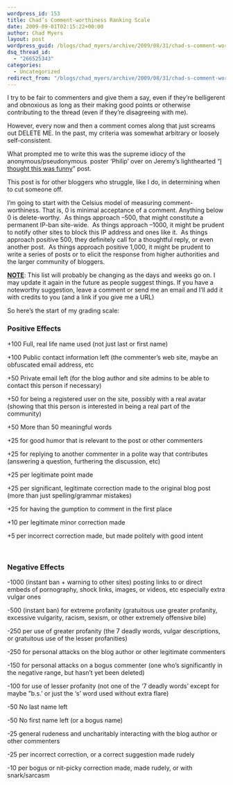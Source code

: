 ```yaml
---
wordpress_id: 153
title: Chad’s Comment-worthiness Ranking Scale
date: 2009-09-01T02:15:22+00:00
author: Chad Myers
layout: post
wordpress_guid: /blogs/chad_myers/archive/2009/08/31/chad-s-comment-worthiness-ranking-scale.aspx
dsq_thread_id:
  - "266525343"
categories:
  - Uncategorized
redirect_from: "/blogs/chad_myers/archive/2009/08/31/chad-s-comment-worthiness-ranking-scale.aspx/"
---
```

I try to be fair to commenters and give them a say, even if they’re belligerent and obnoxious as long as their making good points or otherwise contributing to the thread (even if they’re disagreeing with me).

However, every now and then a comment comes along that just screams out DELETE ME. In the past, my criteria was somewhat arbitrary or loosely self-consistent.&#160; 

What prompted me to write this was the supreme idiocy of the anonymous/pseudonymous&#160; poster ‘Philip’ over on Jeremy’s lighthearted “[I thought this was funny](http://codebetter.com/blogs/jeremy.miller/archive/2009/08/31/i-thought-this-was-funny.aspx)” post.

This post is for other bloggers who struggle, like I do, in determining when to cut someone off.

I’m going to start with the Celsius model of measuring comment-worthiness. That is, 0 is minimal acceptance of a comment. Anything below 0 is delete-worthy.&#160; As things approach –500, that might constitute a permanent IP-ban site-wide.&#160; As things approach –1000, it might be prudent to notify other sites to block this IP address and ones like it.&#160; As things approach positive 500, they definitely call for a thoughtful reply, or even another post.&#160; As things approach positive 1,000, it might be prudent to write a series of posts or to elicit the response from higher authorities and the larger community of bloggers.

**<u>NOTE</u>**: This list will probably be changing as the days and weeks go on. I may update it again in the future as people suggest things. If you have a noteworthy suggestion, leave a comment or send me an email and I’ll add it with credits to you (and a link if you give me a URL)

So here’s the start of my grading scale:

### Positive Effects

+100 Full, real life name used (not just last or first name)

+100 Public contact information left (the commenter’s web site, maybe an obfuscated email address, etc

+50 Private email left (for the blog author and site admins to be able to contact this person if necessary)

+50 for being a registered user on the site, possibly with a real avatar (showing that this person is interested in being a real part of the community)

+50 More than 50 meaningful words

+25 for good humor that is relevant to the post or other commenters

+25 for replying to another commenter in a polite way that contributes (answering a question, furthering the discussion, etc)

+25 per legitimate point made

+25 per significant, legitimate correction made to the original blog post (more than just spelling/grammar mistakes)

+25 for having the gumption to comment in the first place

+10 per legitimate minor correction made

+5 per incorrect correction made, but made politely with good intent

&#160;

### Negative Effects

-1000 (instant ban + warning to other sites) posting links to or direct embeds of pornography, shock links, images, or videos, etc especially extra vulgar ones

-500 (instant ban) for extreme profanity (gratuitous use greater profanity, excessive vulgarity, racism, sexism, or other extremely offensive bile)

-250 per use of greater profanity (the 7 deadly words, vulgar descriptions, or gratuitous use of the lesser profanities)

-250 for personal attacks on the blog author or other legitimate commenters

-150 for personal attacks on a bogus commenter (one who’s significantly in the negative range, but hasn’t yet been deleted)

-100 for use of lesser profanity (not one of the ‘7 deadly words’ except for maybe &#8221;b.s.’ or just the ‘s’ word used without extra flare)

-50 No last name left

-50 No first name left (or a bogus name)

-25 general rudeness and uncharitably interacting with the blog author or other commenters

-25 per incorrect correction, or a correct suggestion made rudely

-10 per bogus or nit-picky correction made, made rudely, or with snark/sarcasm